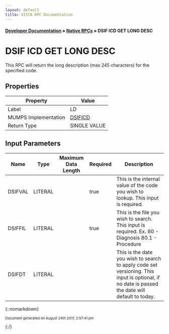 ```yaml
---
layout: default
title: VISTA RPC Documentation
---
```


#### [Developer Documentation](../index) &#187; [Native RPCs](TableOfContents) &#187; DSIF ICD GET LONG DESC<br/>
# DSIF ICD GET LONG DESC

This RPC will return the long description (max 245 characters) for the specified code.

## Properties

Property | Value
--- | ---
Label | LD
MUMPS Implementation | [DSIFICD](http://code.osehra.org/dox/Routine_DSIFICD_source.html)
Return Type | SINGLE VALUE


## Input Parameters

Name | Type | Maximum Data Length | Required | Description
--- | --- | --- | --- | ---
DSIFVAL | LITERAL |  | true | This is the internal value of the code you wish to lookup. This input is required.
DSIFFIL | LITERAL |  | true | This is the file you wish to search. This input is required. Ex.  80 - Diagnosis     80.1 - Procedure
DSIFDT | LITERAL |  |  | This is the date you wish to search to apply code set versioning. This input is optional, if no date is passed the date will default to today.



{::nomarkdown} <br/><p style="font-size: 11px">Document generated on August 24th 2017, 2:57:41 pm</p>{:/}